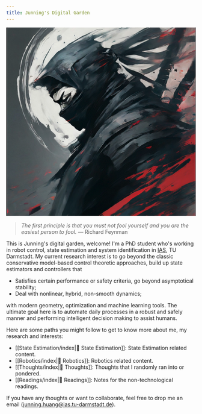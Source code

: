 ```yaml
---
title: Junning's Digital Garden
---
```


<p align="center">
  <img src="./Images/ninja_cool.png" height="500"/>
</p>

>
>*The first principle is that you must not fool yourself and you are the easiest person to fool.* — Richard Feynman

This is Junning's digital garden, welcome! I'm a PhD student who's working in robot control, state estimation and system identification in [IAS](https://www.ias.informatik.tu-darmstadt.de/), TU Darmstadt. My current research interest is to go beyond the classic conservative model-based control theoretic approaches, build up state estimators and controllers that 

- Satisfies certain performance or safety criteria, go beyond asymptotical stability;
- Deal with nonlinear, hybrid, non-smooth dynamics;

with modern geometry, optimization and machine learning tools. The ultimate goal here is to automate daily processes in a robust and safely manner and performing intelligent decision making to assist humans.

Here are some paths you might follow to get to know more about me, my research and interests:
- [[State Estimation/index|🌱 State Estimation]]: State Estimation related content.
- [[Robotics/index|🤖 Robotics]]: Robotics related content.
- [[Thoughts/index|🧠 Thoughts]]: Thoughts that I randomly ran into or pondered.
- [[Readings/index|📖 Readings]]: Notes for the non-technological readings.

If you have any thoughts or want to collaborate, feel free to drop me an email (junning.huang@ias.tu-darmstadt.de). 
